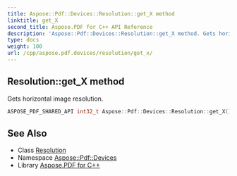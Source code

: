 ```yaml
---
title: Aspose::Pdf::Devices::Resolution::get_X method
linktitle: get_X
second_title: Aspose.PDF for C++ API Reference
description: 'Aspose::Pdf::Devices::Resolution::get_X method. Gets horizontal image resolution in C++.'
type: docs
weight: 100
url: /cpp/aspose.pdf.devices/resolution/get_x/
---
```

## Resolution::get_X method


Gets horizontal image resolution.

```cpp
ASPOSE_PDF_SHARED_API int32_t Aspose::Pdf::Devices::Resolution::get_X() const
```

## See Also

* Class [Resolution](../)
* Namespace [Aspose::Pdf::Devices](../../)
* Library [Aspose.PDF for C++](../../../)
